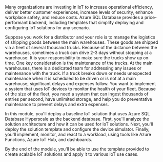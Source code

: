 Many organizations are investing in IoT to increase operational efficiency, deliver better customer experiences, increase levels of security, enhance workplace safety, and reduce costs. Azure SQL Database provides a price-performant backend, including templates that simplify deploying and configuring IoT solutions for any scenario.

Suppose you work for a distributor and your role is to manage the logistics of shipping goods between the main warehouses. These goods are shipped via a fleet of several thousand trucks. Because of the distance between the warehouses, sometimes a truck can drive 2-3 days without stopping at a warehouse. It is your responsibility to make sure the trucks show up on time. One key consideration is the maintenance of the trucks. At the main warehouses, there is a dedicated team for addressing any issues or maintenance with the truck. If a truck breaks down or needs unexpected maintenance when it is scheduled to be driven or is not at a main warehouse, significant delays and expenses follow. You want to implement a system that uses IoT devices to monitor the health of your fleet. Because of the size of the fleet, you need a system that can ingest thousands of entries per second, have unlimited storage, and help you do preventative maintenance to prevent delays and extra expenses.

In this module, you'll deploy a baseline IoT solution that uses Azure SQL Database Hyperscale as the backend database. First, you'll analyze the solution architecture and how it can be used for IoT solutions. Next, you'll deploy the solution template and configure the device simulator. Finally, you'll implement, monitor, and react to a workload, using tools like Azure Functions, Azure IoT Hub, and dashboards.

By the end of the module, you'll be able to use the template provided to create scalable IoT solutions and apply it to various IoT use cases.
